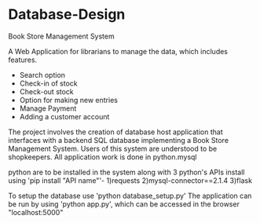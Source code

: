 # Database-Design

Book Store Management System

A Web Application for librarians to manage the data, which includes features.
- Search option
- Check-in of stock
- Check-out stock
- Option for making new entries
- Manage Payment
- Adding a customer account

The project involves the creation of database host application that interfaces with a backend SQL database implementing a Book Store Management System. Users of this system are understood to be shopkeepers.
All application work is done in python.mysql

python are to be installed in the system along with 3 python's APIs install using 'pip install "API name"'-
1)requests
2)mysql-connector==2.1.4
3)flask

To setup the database use 'python database_setup.py'
The application can be run by using 'python app.py', which can be accessed in the browser "localhost:5000" 
